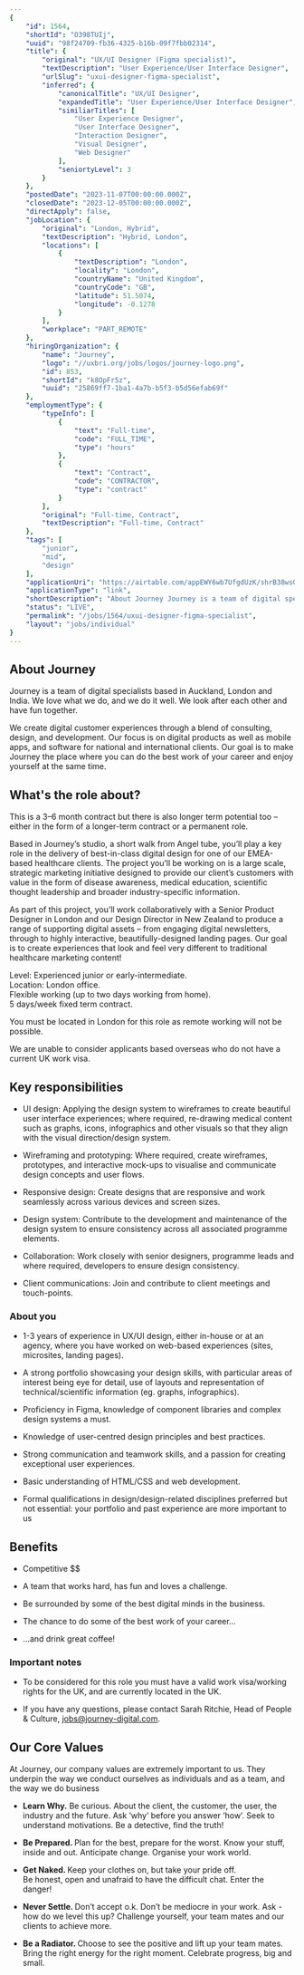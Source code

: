 ```yaml
---
{
	"id": 1564,
	"shortId": "O398TUIj",
	"uuid": "98f24709-fb36-4325-b16b-09f7fbb02314",
	"title": {
		"original": "UX/UI Designer (Figma specialist)",
		"textDescription": "User Experience/User Interface Designer",
		"urlSlug": "uxui-designer-figma-specialist",
		"inferred": {
			"canonicalTitle": "UX/UI Designer",
			"expandedTitle": "User Experience/User Interface Designer",
			"similiarTitles": [
				"User Experience Designer",
				"User Interface Designer",
				"Interaction Designer",
				"Visual Designer",
				"Web Designer"
			],
			"seniortyLevel": 3
		}
	},
	"postedDate": "2023-11-07T00:00:00.000Z",
	"closedDate": "2023-12-05T00:00:00.000Z",
	"directApply": false,
	"jobLocation": {
		"original": "London, Hybrid",
		"textDescription": "Hybrid, London",
		"locations": [
			{
				"textDescription": "London",
				"locality": "London",
				"countryName": "United Kingdom",
				"countryCode": "GB",
				"latitude": 51.5074,
				"longitude": -0.1278
			}
		],
		"workplace": "PART_REMOTE"
	},
	"hiringOrganization": {
		"name": "Journey",
		"logo": "//uxbri.org/jobs/logos/journey-logo.png",
		"id": 853,
		"shortId": "k8OpFr5z",
		"uuid": "25869ff7-1ba1-4a7b-b5f3-b5d56efab69f"
	},
	"employmentType": {
		"typeInfo": [
			{
				"text": "Full-time",
				"code": "FULL_TIME",
				"type": "hours"
			},
			{
				"text": "Contract",
				"code": "CONTRACTOR",
				"type": "contract"
			}
		],
		"original": "Full-time, Contract",
		"textDescription": "Full-time, Contract"
	},
	"tags": [
		"junior",
		"mid",
		"design"
	],
	"applicationUri": "https://airtable.com/appEWY6wb7UfgdUzK/shrB38wsO176Rbypz",
	"applicationType": "link",
	"shortDescription": "About Journey Journey is a team of digital specialists based in Auckland, London and India. We love what we do, and we do it well. We look after each other and have fun together. We create digital",
	"status": "LIVE",
	"permalink": "/jobs/1564/uxui-designer-figma-specialist",
	"layout": "jobs/individual"
}
---
```

<h2>About Journey</h2><p>Journey is a team of digital specialists based in Auckland, London and India. We love what we do, and we do it well. We look after each other and have fun together.</p><p>We create digital customer experiences through a blend of consulting, design, and development. Our focus is on digital products as well as mobile apps, and software for national and international clients. Our goal is to make Journey the place where you can do the best work of your career and enjoy yourself at the same time.</p><h2>‍What's the role about?</h2><p>This is a 3–6 month contract but there is also longer term potential too – either in the form of a longer-term contract or a permanent role.</p><p>Based in Journey’s studio, a short walk from Angel tube, you’ll play a key role in the delivery of best-in-class digital design for one of our EMEA-based healthcare clients. The project you’ll be working on is a large scale, strategic marketing initiative designed to provide our client’s customers with value in the form of disease awareness, medical education, scientific thought leadership and broader industry-specific information.</p><p>As part of this project, you’ll work collaboratively with a Senior Product Designer in London and our Design Director in New Zealand to produce a range of supporting digital assets – from engaging digital newsletters, through to highly interactive, beautifully-designed landing pages. Our goal is to create experiences that look and feel very different to traditional healthcare marketing content!</p><p>Level: Experienced junior or early-intermediate.<br>Location: London office.<br>Flexible working (up to two days working from home).<br>5 days/week fixed term contract.</p><p>You must be located in London for this role as remote working will not be possible.</p><p>We are unable to consider applicants based overseas who do not have a current UK work visa.</p><h2>Key responsibilities</h2><ul><li><p>UI design: Applying the design system to wireframes to create beautiful user interface experiences; where required, re-drawing medical content such as graphs, icons, infographics and other visuals so that they align with the visual direction/design system.</p></li><li><p>Wireframing and prototyping: Where required, create wireframes, prototypes, and interactive mock-ups to visualise and communicate design concepts and user flows.</p></li><li><p>Responsive design: Create designs that are responsive and work seamlessly across various devices and screen sizes.</p></li><li><p>Design system: Contribute to the development and maintenance of the design system to ensure consistency across all associated programme elements.</p></li><li><p>Collaboration: Work closely with senior designers, programme leads and where required, developers to ensure design consistency.</p></li><li><p>Client communications: Join and contribute to client meetings and touch-points.</p></li></ul><h3>About you</h3><ul><li><p>1-3 years of experience in UX/UI design, either in-house or at an agency, where you have worked on web-based experiences (sites, microsites, landing pages).</p></li><li><p>A strong portfolio showcasing your design skills, with particular areas of interest being eye for detail, use of layouts and representation of technical/scientific information (eg. graphs, infographics).</p></li><li><p>Proficiency in Figma, knowledge of component libraries and complex design systems a must.</p></li><li><p>Knowledge of user-centred design principles and best practices.</p></li><li><p>Strong communication and teamwork skills, and a passion for creating exceptional user experiences.</p></li><li><p>Basic understanding of HTML/CSS and web development.</p></li><li><p>Formal qualifications in design/design-related disciplines preferred but not essential: your portfolio and past experience are more important to us</p></li></ul><h2>Benefits</h2><ul><li><p>Competitive $$</p></li><li><p>A team that works hard, has fun and loves a challenge.</p></li><li><p>Be surrounded by some of the best digital minds in the business.</p></li><li><p>The chance to do some of the best work of your career…</p></li><li><p>…and drink great coffee!</p></li></ul><h3>Important notes</h3><ul><li><p>To be considered for this role you must have a valid work visa/working rights for the UK, and are currently located in the UK.</p></li><li><p>If you have any questions, please contact Sarah Ritchie, Head of People &amp; Culture, <a target="_blank" rel="noopener noreferrer nofollow" href="mailto:jobs@journey-digital.com">jobs@journey-digital.com</a>.</p></li></ul><h2>Our Core Values</h2><p>At Journey, our company values are extremely important to us. They underpin the way we conduct ourselves as individuals and as a team, and the way we do business</p><ul><li><p><strong>Learn Why.</strong> Be curious. About the client, the customer, the user, the industry and the future. Ask ‘why’ before you answer ‘how’. Seek to understand motivations. Be a detective, find the truth!</p></li><li><p><strong>Be Prepared. </strong>Plan for the best, prepare for the worst. Know your stuff, inside and out. Anticipate change. Organise your work world.</p></li><li><p><strong>Get Naked. </strong>Keep your clothes on, but take your pride off.<br>Be honest, open and unafraid to have the difficult chat. Enter the danger!</p></li><li><p><strong>Never Settle. </strong>Don’t accept o.k. Don’t be mediocre in your work. Ask - how do we level this up? Challenge yourself, your team mates and our clients to achieve more.</p></li><li><p><strong>Be a Radiator. </strong>Choose to see the positive and lift up your team mates. Bring the right energy for the right moment. Celebrate progress, big and small.</p></li></ul>
